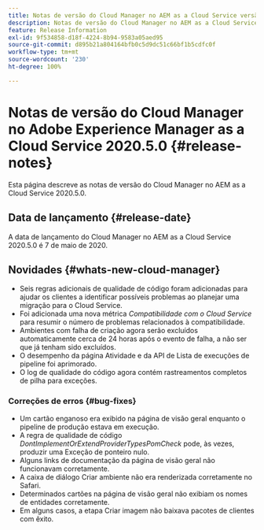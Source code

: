 ```yaml
---
title: Notas de versão do Cloud Manager no AEM as a Cloud Service versão 2020.5.0
description: Notas de versão do Cloud Manager no AEM as a Cloud Service versão 2020.5.0
feature: Release Information
exl-id: 9f534858-d18f-4224-8b94-9583a05aed95
source-git-commit: d895b21a804164bfb0c5d9dc51c66bf1b5cdfc0f
workflow-type: tm+mt
source-wordcount: '230'
ht-degree: 100%

---
```


# Notas de versão do Cloud Manager no Adobe Experience Manager as a Cloud Service 2020.5.0 {#release-notes}

Esta página descreve as notas de versão do Cloud Manager no AEM as a Cloud Service 2020.5.0.

## Data de lançamento {#release-date}

A data de lançamento do Cloud Manager no AEM as a Cloud Service 2020.5.0 é 7 de maio de 2020.

## Novidades {#whats-new-cloud-manager}

* Seis regras adicionais de qualidade de código foram adicionadas para ajudar os clientes a identificar possíveis problemas ao planejar uma migração para o Cloud Service.
* Foi adicionada uma nova métrica *Compatibilidade com o Cloud Service* para resumir o número de problemas relacionados à compatibilidade.
* Ambientes com falha de criação agora serão excluídos automaticamente cerca de 24 horas após o evento de falha, a não ser que já tenham sido excluídos.
* O desempenho da página Atividade e da API de Lista de execuções de pipeline foi aprimorado.
* O log de qualidade do código agora contém rastreamentos completos de pilha para exceções.

### Correções de erros  {#bug-fixes}

* Um cartão enganoso era exibido na página de visão geral enquanto o pipeline de produção estava em execução.
* A regra de qualidade de código *DontImplementOrExtendProviderTypesPomCheck* pode, às vezes, produzir uma Exceção de ponteiro nulo.
* Alguns links de documentação da página de visão geral não funcionavam corretamente.
* A caixa de diálogo Criar ambiente não era renderizada corretamente no Safari.
* Determinados cartões na página de visão geral não exibiam os nomes de entidades corretamente.
* Em alguns casos, a etapa Criar imagem não baixava pacotes de clientes com êxito.
